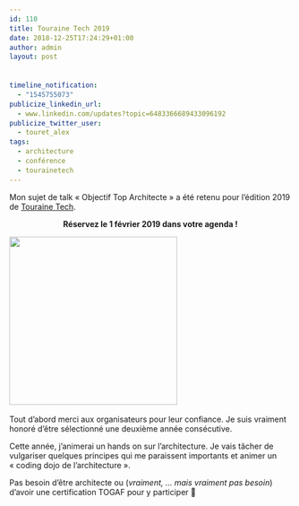 ```yaml
---
id: 110
title: Touraine Tech 2019
date: 2018-12-25T17:24:29+01:00
author: admin
layout: post


timeline_notification:
  - "1545755073"
publicize_linkedin_url:
  - www.linkedin.com/updates?topic=6483366689433096192
publicize_twitter_user:
  - touret_alex
tags:
  - architecture
  - conférence
  - tourainetech
---
```

Mon sujet de talk « Objectif Top Architecte » a été retenu pour l&rsquo;édition 2019 de [Touraine Tech](https://touraine.tech/).

<p style="text-align:center;">
  <strong>Réservez le 1 février 2019 dans votre agenda !</strong>
</p>

<img loading="lazy" class="size-medium wp-image-123 aligncenter" src="/assets/img/posts/2018/12/touraine_tech.png?w=300" alt="" width="300" height="300" srcset="/assets/img/posts/2018/12/touraine_tech.png 400w, /assets/img/posts/2018/12/touraine_tech-300x300.png 300w, /assets/img/posts/2018/12/touraine_tech-150x150.png 150w" sizes="(max-width: 300px) 100vw, 300px" /> 

Tout d&rsquo;abord merci aux organisateurs pour leur confiance. Je suis vraiment  honoré d&rsquo;être sélectionné une deuxième année consécutive.

Cette année, j&rsquo;animerai un hands on sur l&rsquo;architecture. Je vais tâcher de vulgariser quelques principes qui me paraissent importants et animer un « coding dojo de l&rsquo;architecture ».

Pas besoin d&rsquo;être architecte ou (_vraiment, &#8230; mais vraiment pas besoin_) d&rsquo;avoir une certification TOGAF pour y participer 🙂